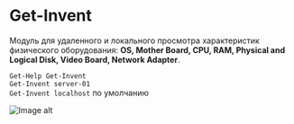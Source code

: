 # Get-Invent
Модуль для удаленного и локального просмотра характеристик физического оборудования: **OS, Mother Board, CPU, RAM, Physical and Logical Disk, Video Board, Network Adapter**.

`Get-Help Get-Invent` \
`Get-Invent server-01` \
`Get-Invent localhost` по умолчанию

![Image alt](https://github.com/Lifailon/Get-Invent/blob/rsa/Screen/Example-1.0.jpg)
